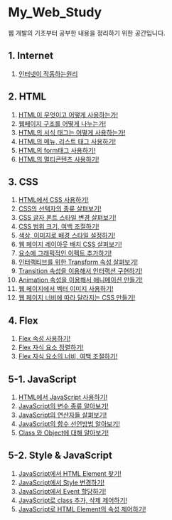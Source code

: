 # My_Web_Study

웹 개발의 기초부터 공부한 내용을 정리하기 위한 공간입니다.

## 1. Internet

1. [인터넷이 작동하는원리][01_01]

## 2. HTML

1. [HTML이 무엇이고 어떻게 사용하는가!][02_01]
2. [웹페이지 구조를 어떻게 나누는가!][02_02]
3. [HTML의 서식 태그는 어떻게 사용하는가!][02_03]
4. [HTML의 메뉴, 리스트 태그 사용하기!][02_04]
5. [HTML의 form태그 사용하기!][02_05]
6. [HTML의 멀티콘텐츠 사용하기!][02_06]

## 3. CSS

1. [HTML에서 CSS 사용하기!][03_01]
2. [CSS의 선택자의 종류 살펴보기!][03_02]
3. [CSS 글자 폰트 스타일 변경 살펴보기!][03_03]
4. [CSS 범위 크기, 여백 조절하기!][03_04]
5. [색상, 이미지로 배경 스타일 설정하기!][03_05]
6. [웹 페이지 레이아웃 배치 CSS 살펴보기!][03_06]
7. [요소에 그래픽적인 이펙트 추가하기!][03_07]
8. [인터랙티브를 위한 Transform 속성 살펴보기!][03_08]
9. [Transition 속성을 이용해서 인터랙션 구현하기!][03_09]
10. [Animation 속성을 이용해서 애니메이션 만들기!][03_10]
11. [웹 페이지에서 벡터 이미지 사용하기!][03_11]
12. [웹 페이지 너비에 따라 달라지는 CSS 만들기!][03_12]

## 4. Flex

1. [Flex 속성 사용하기!][04_01]
2. [Flex 자식 요소 정렬하기!][04_02]
3. [Flex 자식 요소의 너비, 여백 조절하기!][04_03]

## 5-1. JavaScript

1. [HTML에서 JavaScript 사용하기!][05_00_01]
2. [JavaScript의 변수 종류 알아보기!][05_00_02]
3. [JavaScript의 연산자들 살펴보기!][05_00_03]
4. [JavaScript의 함수 선언방법 알아보기!][05_00_04]
5. [Class 와 Object에 대해 알아보기!][05_00_05]

## 5-2. Style & JavaScript

1. [JavaScript에서 HTML Element 찾기!][05_01_01]
2. [JavaScript에서 Style 변경하기!][05_01_01]
3. [JavaScript에서 Event 할당하기!][05_01_01]
4. [JavaScript로 class 추가, 삭제 제어하기!][05_01_01]
5. [JavaScript로 HTML Element의 속성 제어하기!][05_01_01]

[01_01]: https://github.com/rudnfcks/My_Web_Study/blob/main/01_Internet/How_the_Internet_works.md
[02_01]: https://github.com/rudnfcks/My_Web_Study/blob/main/02_HTML/01_What_is_HTML.md
[02_02]: https://github.com/rudnfcks/My_Web_Study/blob/main/02_HTML/02_Web_Page_Structure.md
[02_03]: https://github.com/rudnfcks/My_Web_Study/blob/main/02_HTML/03_HTML_Text.md
[02_04]: https://github.com/rudnfcks/My_Web_Study/blob/main/02_HTML/04_HTML_Menu.md
[02_05]: https://github.com/rudnfcks/My_Web_Study/blob/main/02_HTML/05_HTML_Form_Tag.md
[02_06]: https://github.com/rudnfcks/My_Web_Study/blob/main/02_HTML/06_HTML_Multi_Content.md
[03_01]: https://github.com/rudnfcks/My_Web_Study/blob/main/03_CSS/01_HTML_in_CSS.md
[03_02]: https://github.com/rudnfcks/My_Web_Study/blob/main/03_CSS/02_CSS_Select_Element.md
[03_03]: https://github.com/rudnfcks/My_Web_Study/blob/main/03_CSS/03_CSS_Font_Styling.md
[03_04]: https://github.com/rudnfcks/My_Web_Study/blob/main/03_CSS/04_CSS_Area_Size.md
[03_05]: https://github.com/rudnfcks/My_Web_Study/blob/main/03_CSS/05_CSS_BackGround.md
[03_06]: https://github.com/rudnfcks/My_Web_Study/blob/main/03_CSS/06_CSS_Web_Page_Layout.md
[03_07]: https://github.com/rudnfcks/My_Web_Study/blob/main/03_CSS/07_CSS_Graphic_Effect.md
[03_08]: https://github.com/rudnfcks/My_Web_Study/blob/main/03_CSS/08_Interactive_Transform.md
[03_09]: https://github.com/rudnfcks/My_Web_Study/blob/main/03_CSS/09_Interactive_Transform_Effect.md
[03_10]: https://github.com/rudnfcks/My_Web_Study/blob/main/03_CSS/10_Auto_Animation.md
[03_11]: https://github.com/rudnfcks/My_Web_Study/blob/main/03_CSS/11_Vector_Image.md
[03_12]: https://github.com/rudnfcks/My_Web_Study/blob/main/03_CSS/12_Screen_Size_CSS.md
[04_01]: https://github.com/rudnfcks/My_Web_Study/blob/main/04_Flex_Style/01_Flex_Parents.md
[04_02]: https://github.com/rudnfcks/My_Web_Study/blob/main/04_Flex_Style/02_Flex_Child_Sort.md
[04_03]: https://github.com/rudnfcks/My_Web_Study/blob/main/04_Flex_Style/03_Flex_Padding.md
[05_00_01]: https://github.com/rudnfcks/My_Web_Study/blob/main/05_JavaScript/00_Core_JS/01_JS_in_HTML.md
[05_00_02]: https://github.com/rudnfcks/My_Web_Study/blob/main/05_JavaScript/00_Core_JS/02_JS_Variable.md
[05_00_03]: https://github.com/rudnfcks/My_Web_Study/blob/main/05_JavaScript/00_Core_JS/03_JS_Operator.md
[05_00_04]: https://github.com/rudnfcks/My_Web_Study/blob/main/05_JavaScript/00_Core_JS/04_JS_Function.md
[05_00_05]: https://github.com/rudnfcks/My_Web_Study/blob/main/05_JavaScript/00_Core_JS/05_JS_Class_Object.md
[05_01_01]: https://github.com/rudnfcks/My_Web_Study/blob/main/05_JavaScript/01_JS_Select_Element.md
[05_01_02]: https://github.com/rudnfcks/My_Web_Study/blob/main/05_JavaScript/02_JS_Style.md
[05_01_03]: https://github.com/rudnfcks/My_Web_Study/blob/main/05_JavaScript/03_JS_Event.md
[05_01_04]: https://github.com/rudnfcks/My_Web_Study/blob/main/05_JavaScript/04_JS_Change_Class.md
[05_01_05]: https://github.com/rudnfcks/My_Web_Study/blob/main/05_JavaScript/05_JS_Element_Attribute.md

